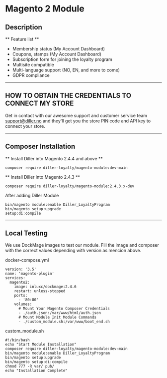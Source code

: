 # Magento 2 Module

## Description

** Feature list **

- Membership status (My Account Dashboard)
- Coupons, stamps (My Account Dashboard)
- Subscription form for joining the loyalty program
- Multisite compatible
- Multi-language support (NO, EN, and more to come)
- GDPR compliance

---

##  HOW TO OBTAIN THE CREDENTIALS TO CONNECT MY STORE

Get in contact with our awesome support and customer service team support@diller.no and they'll get you the store PIN code and API key to connect your store.
 
---

## Composer Installation

** Install Diller into Magento 2.4.4 and above **
```
composer require diller-loyalty/magento-module:dev-main
```

** Install Diller into Magento 2.4.3 **
```
composer require diller-loyalty/magento-module:2.4.3.x-dev
```

After adding Diller Module
```
bin/magento module:enable Diller_LoyaltyProgram
bin/magento setup:upgrade
setup:di:compile
```

---

## Local Testing

We use DockMage images to test our module.
Fill the image and composer with the correct values depending with version as mencion above.

docker-compose.yml
```
version: '3.5'
name: 'magento-plugin'
services:
  magento2:
    image: inluxc/dockmage:2.4.6
    restart: unless-stopped
    ports:
      - '80:80'
    volumes:
      # Mount Your Magento Composer Credentials
      - ./auth.json:/var/www/html/auth.json
      # Mount Module Init Module Commands
      - ./custom_module.sh:/var/www/boot_end.sh
```

custom_module.sh
```
#!/bin/bash
echo "Start Module Installation"
composer require diller-loyalty/magento-module:dev-main
bin/magento module:enable Diller_LoyaltyProgram
bin/magento setup:upgrade
bin/magento setup:di:compile
chmod 777 -R var/ pub/
echo "Installation Complete"
```